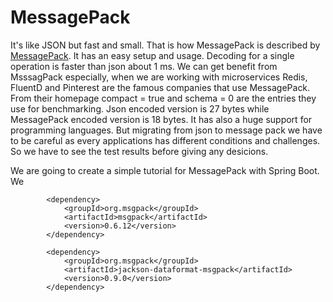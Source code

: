 # MessagePack

It's like JSON but fast and small. That is how MessagePack  is described by [MessagePack](https://msgpack.org/). 
It has an easy setup and usage. Decoding for a single operation is faster than json about 1 ms. We can get benefit from MsssagPack especially, when we are working with microservices
Redis, FluentD and Pinterest are the famous companies that use MessagePack.
From their homepage compact = true and schema = 0 are the entries they use for benchmarking. Json encoded version is 27 bytes while MessagePack encoded version is 18 bytes.
It has also a  huge support for programming languages. 
But migrating  from json to message pack we have to be careful as every applications has different conditions and challenges. So we have to see the test results before giving any desicions. 


We are going to create a simple tutorial for MessagePack with Spring Boot. We 
```
        <dependency>
            <groupId>org.msgpack</groupId>
            <artifactId>msgpack</artifactId>
            <version>0.6.12</version>
        </dependency>

        <dependency>
            <groupId>org.msgpack</groupId>
            <artifactId>jackson-dataformat-msgpack</artifactId>
            <version>0.9.0</version>
        </dependency>

```
